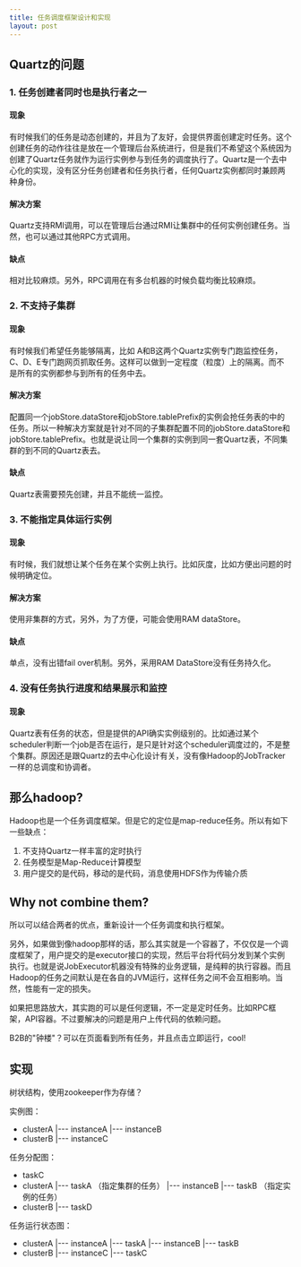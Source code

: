 ```yaml
---
title: 任务调度框架设计和实现
layout: post
---
```



Quartz的问题
------------

### 1. 任务创建者同时也是执行者之一

#### 现象

有时候我们的任务是动态创建的，并且为了友好，会提供界面创建定时任务。这个创建任务的动作往往是放在一个管理后台系统进行，但是我们不希望这个系统因为创建了Quartz任务就作为运行实例参与到任务的调度执行了。Quartz是一个去中心化的实现，没有区分任务创建者和任务执行者，任何Quartz实例都同时兼顾两种身份。

#### 解决方案

Quartz支持RMI调用，可以在管理后台通过RMI让集群中的任何实例创建任务。当然，也可以通过其他RPC方式调用。

#### 缺点

相对比较麻烦。另外，RPC调用在有多台机器的时候负载均衡比较麻烦。

### 2. 不支持子集群

#### 现象

有时候我们希望任务能够隔离，比如 A和B这两个Quartz实例专门跑监控任务，C、D、E专门跑网页抓取任务。这样可以做到一定程度（粒度）上的隔离。而不是所有的实例都参与到所有的任务中去。

#### 解决方案

配置同一个jobStore.dataStore和jobStore.tablePrefix的实例会抢任务表的中的任务。所以一种解决方案就是针对不同的子集群配置不同的jobStore.dataStore和jobStore.tablePrefix。也就是说让同一个集群的实例到同一套Quartz表，不同集群的到不同的Quartz表去。

#### 缺点

Quartz表需要预先创建，并且不能统一监控。

### 3. 不能指定具体运行实例

#### 现象

有时候，我们就想让某个任务在某个实例上执行。比如灰度，比如方便出问题的时候明确定位。

#### 解决方案

使用非集群的方式，另外，为了方便，可能会使用RAM dataStore。

#### 缺点

单点，没有出错fail over机制。另外，采用RAM DataStore没有任务持久化。

### 4. 没有任务执行进度和结果展示和监控

#### 现象

Quartz表有任务的状态，但是提供的API确实实例级别的。比如通过某个scheduler判断一个job是否在运行，是只是针对这个scheduler调度过的，不是整个集群。原因还是跟Quartz的去中心化设计有关，没有像Hadoop的JobTracker一样的总调度和协调者。


那么hadoop?
-----------

Hadoop也是一个任务调度框架。但是它的定位是map-reduce任务。所以有如下一些缺点：

1. 不支持Quartz一样丰富的定时执行
2. 任务模型是Map-Reduce计算模型
3. 用户提交的是代码，移动的是代码，消息使用HDFS作为传输介质


Why not combine them?
---------------------

所以可以结合两者的优点，重新设计一个任务调度和执行框架。

另外，如果做到像hadoop那样的话，那么其实就是一个容器了，不仅仅是一个调度框架了，用户提交的是executor接口的实现，然后平台将代码分发到某个实例执行。也就是说JobExecutor机器没有特殊的业务逻辑，是纯粹的执行容器。而且Hadoop的任务之间默认是在各自的JVM运行，这样任务之间不会互相影响。当然，性能有一定的损失。

如果把思路放大，其实跑的可以是任何逻辑，不一定是定时任务。比如RPC框架，API容器。不过要解决的问题是用户上传代码的依赖问题。


B2B的"钟楼"？可以在页面看到所有任务，并且点击立即运行，cool!

实现
----

树状结构，使用zookeeper作为存储？

实例图：

- clusterA
|--- instanceA
|--- instanceB
- clusterB
|--- instanceC

任务分配图：

- taskC 
- clusterA
|--- taskA （指定集群的任务）
|--- instanceB
	|--- taskB （指定实例的任务）
- clusterB
|--- taskD


任务运行状态图：
 
- clusterA
|--- instanceA 
	|--- taskA
|--- instanceB
	|--- taskB
- clusterB
|--- instanceC
	|--- taskC























